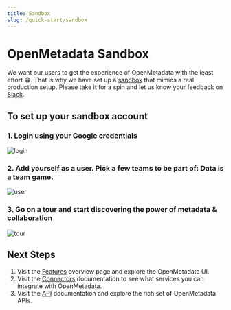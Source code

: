 ```yaml
---
title: Sandbox
slug: /quick-start/sandbox
---
```


# OpenMetadata Sandbox

We want our users to get the experience of OpenMetadata with the least effort 😁. That is why we have set up a
[sandbox](https://sandbox.open-metadata.org/) that mimics a real production setup. Please take it for a spin and
let us know your feedback on [Slack](https://slack.open-metadata.org/).

## To set up your sandbox account

### 1. Login using your Google credentials

<Image src="/images/quickstart/sandbox/login.png" alt="login"/>

### 2. Add yourself as a user. Pick a few teams to be part of: Data is a team game.

<Image src="/images/quickstart/sandbox/create-user.png" alt="user"/>

### 3. Go on a tour and start discovering the power of metadata & collaboration

<Image src="/images/quickstart/tour.png" alt="tour"/>

## Next Steps

1. Visit the [Features](/overview/features) overview page and explore the OpenMetadata UI.
2. Visit the [Connectors](/connectors) documentation to see what services you can integrate with
   OpenMetadata.
3. Visit the [API](/swagger.html) documentation and explore the rich set of OpenMetadata APIs.
